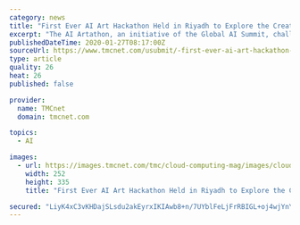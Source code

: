 ```yaml
---
category: news
title: "First Ever AI Art Hackathon Held in Riyadh to Explore the Creative Potential of Humans Empowered by Artificial Intelligence"
excerpt: "The AI Artathon, an initiative of the Global AI Summit, challenged local and international teams of artists, designers, data scientists and AI experts to create new artistic work using artificial intelligence tools and techniques. The competition is organized by the Saudi Data and Artificial Intelligence Authority, as part of the Global AI Summit."
publishedDateTime: 2020-01-27T08:17:00Z
sourceUrl: https://www.tmcnet.com/usubmit/-first-ever-ai-art-hackathon-held-riyadh-explore-/2020/01/27/9086934.htm
type: article
quality: 26
heat: 26
published: false

provider:
  name: TMCnet
  domain: tmcnet.com

topics:
  - AI

images:
  - url: https://images.tmcnet.com/tmc/cloud-computing-mag/images/cloud-computing-0515-cover.jpg
    width: 252
    height: 335
    title: "First Ever AI Art Hackathon Held in Riyadh to Explore the Creative Potential of Humans Empowered by Artificial Intelligence"

secured: "LiyK4xC3vKHDajSLsdu2akEyrxIKIAwb8+n/7UYblFeLjFrRBIGL+oj4wjYnYGPOQsdJ6DCHVagw65glHaaeqBDFQz1Pq/zdqVi+rVwhNQqch1JrteLkBiVlflLWxF5bT8oJvJAYHAE53sRMZniM+B/K7afuQOg8ImoCy3KMMfZFN27tUlxljr73jwsJyY+hTBz8WhuteiorPR3ECNlKIp5H9+/BmXaGRvUJ0jjTS+B1K+9iFJhInD7I1Ho0YJ8FPAxOyP5Eyf0SNWccM1yzdlL+IBV18LZM4JZaAr1d5ETUxoCix2dHMiW3YTzURRn7;nsnPQIRMYjDAOyWCuRbAuw=="
---
```


